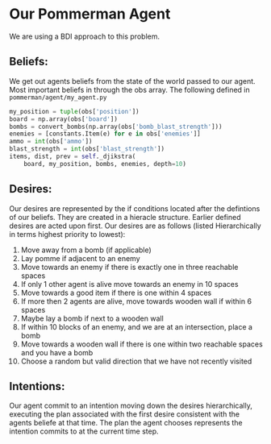 # Our Pommerman Agent

We are using a BDI approach to this problem.

## Beliefs:

We get out agents beliefs from the state of the world passed to our agent. Most important beliefs in through the obs array.
The following defined in `pommerman/agent/my_agent.py`
```python
my_position = tuple(obs['position'])
board = np.array(obs['board'])
bombs = convert_bombs(np.array(obs['bomb_blast_strength']))
enemies = [constants.Item(e) for e in obs['enemies']]
ammo = int(obs['ammo'])
blast_strength = int(obs['blast_strength'])
items, dist, prev = self._djikstra(
    board, my_position, bombs, enemies, depth=10)
```

## Desires:

Our desires are represented by the if conditions located after the defintions of our beliefs.
They are created in a hieracle structure. Earlier defined desires are acted upon first. 
Our desires are as follows (listed Hierarchically in terms highest priority to lowest):

1. Move away from a bomb (if applicable)
2. Lay pomme if adjacent to an enemy
3. Move towards an enemy if there is exactly one in three reachable spaces
4. If only 1 other agent is alive move towards an enemy in 10 spaces
5. Move towards a good item if there is one within 4 spaces
6. If more then 2 agents are alive, move towards wooden wall if within 6 spaces
7. Maybe lay a bomb if next to a wooden wall
8. If within 10 blocks of an enemy, and we are at an intersection, place a bomb
9. Move towards a wooden wall if there is one within two reachable spaces and you have a bomb
10. Choose a random but valid direction that we have not recently visited

## Intentions:

Our agent commit to an intention moving down the desires hierarchically, executing the plan associated with the first desire consistent with the agents beliefe at that time. The plan the agent chooses represents the intention commits to at the current time step.

